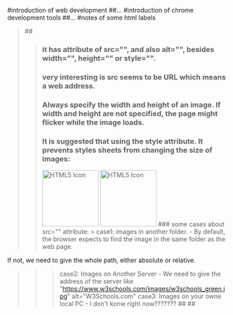 #introduction of web development
##...
#introduction of chrome development tools
##...
#notes of some html labels
>##<img>
>>### it has attribute of src="", and also alt="", besides width="", height="" or style="".
>>### very interesting is src seems to be URL which means a web address.
>>### Always specify the width and height of an image. If width and height are not specified, the page might flicker while the image loads.
>>### It is suggested that using the style attribute. It prevents styles sheets from changing the size of images:
>> <img src="html5.gif" alt="HTML5 Icon" width="128" height="128">
>> <img src="html5.gif" alt="HTML5 Icon" style="width:128px;height:128px;">
>>### some cases about src="" attribute:
>>> case1: images in another folder. - By default, the browser expects to find the image in the same folder as the web page. 
If not, we need to give the whole path, either absolute or relative.
>>> case2: Images on Another Server - We need to give the address of the server like "https://www.w3schools.com/images/w3schools_green.jpg" alt="W3Schools.com"
>>> case3: Images on your owne local PC - I don't konw right now???????
>##<map>
>##<picture>
